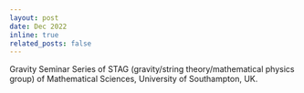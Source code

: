 ```yaml
---
layout: post
date: Dec 2022
inline: true
related_posts: false
---
```


Gravity Seminar Series of STAG (gravity/string theory/mathematical physics group) of Mathematical Sciences, University of Southampton, UK.
 
 